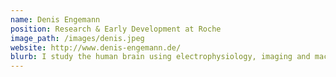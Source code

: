 ```yaml
---
name: Denis Engemann
position: Research & Early Development at Roche
image_path: /images/denis.jpeg
website: http://www.denis-engemann.de/
blurb: I study the human brain using electrophysiology, imaging and machine learning to develop biomarker in next generation therapeutics and diagnostics. 
---
```

